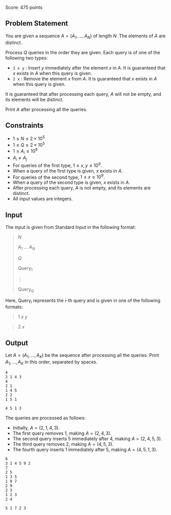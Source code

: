 Score: $475$ points

## Problem Statement

You are given a sequence $A=(A_1,\ldots,A_N)$ of length $N$. The elements of $A$ are distinct.

Process $Q$ queries in the order they are given. Each query is of one of the following two types:

- `1 x y` : Insert $y$ immediately after the element $x$ in $A$. It is guaranteed that $x$ exists in $A$ when this query is given.
- `2 x` : Remove the element $x$ from $A$. It is guaranteed that $x$ exists in $A$ when this query is given.

It is guaranteed that after processing each query, $A$ will not be empty, and its elements will be distinct.

Print $A$ after processing all the queries.

## Constraints

- $1 \leq N \leq 2\times 10^5$
- $1 \leq Q \leq 2\times 10^5$
- $1 \leq A_i \leq 10^9$
- $A_i \neq A_j$
- For queries of the first type, $1 \leq x,y \leq 10^9$.
- When a query of the first type is given, $x$ exists in $A$.
- For queries of the second type, $1 \leq x \leq 10^9$.
- When a query of the second type is given, $x$ exists in $A$.
- After processing each query, $A$ is not empty, and its elements are distinct.
- All input values are integers.

## Input

The input is given from Standard Input in the following format:

> $N$ 
> 
> $A_1$ $\ldots$ $A_N$
> 
> $Q$
> 
> $\mathrm{Query}_1$
> 
> $\vdots$ 
> 
> $\mathrm{Query}_Q$

Here, $\mathrm{Query}_i$ represents the $i$-th query and is given in one of the following formats:

> $1$ $x$ $y$

> $2$ $x$

## Output

Let $A=(A_1,\ldots,A_K)$ be the sequence after processing all the queries. Print $A_1,\ldots,A_K$ in this order, separated by spaces.

```input1
4
2 1 4 3
4
2 1
1 4 5
2 2
1 5 1
```

```output1
4 5 1 3
```

The queries are processed as follows:

- Initially, $A=(2,1,4,3)$.
- The first query removes $1$, making $A=(2,4,3)$.
- The second query inserts $5$ immediately after $4$, making $A=(2,4,5,3)$.
- The third query removes $2$, making $A=(4,5,3)$.
- The fourth query inserts $1$ immediately after $5$, making $A=(4,5,1,3)$.

```input2
6
3 1 4 5 9 2
7
2 5
1 3 5
1 9 7
2 9
2 3
1 2 3
2 4
```

```output2
5 1 7 2 3
```